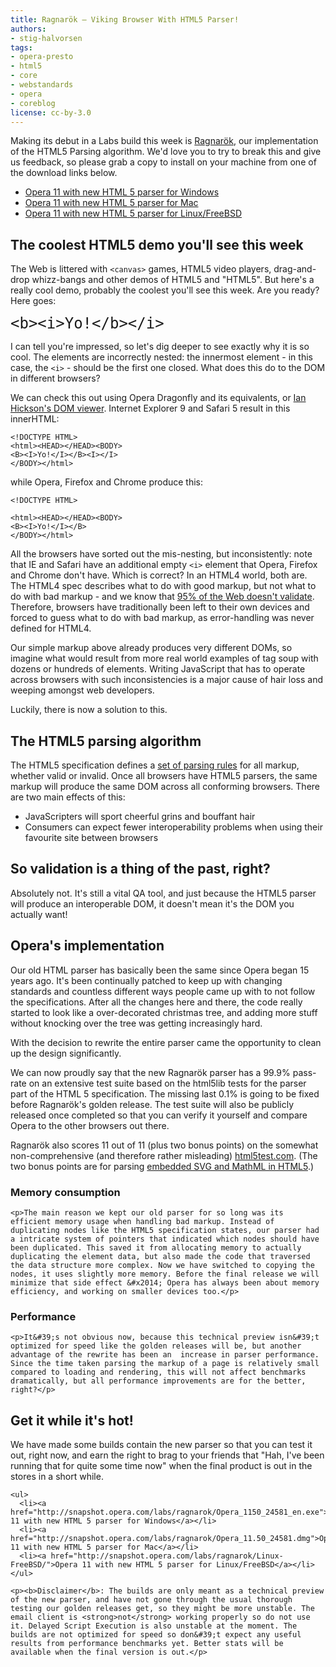 ```yaml
---
title: Ragnarök — Viking Browser With HTML5 Parser!
authors:
- stig-halvorsen
tags:
- opera-presto
- html5
- core
- webstandards
- opera
- coreblog
license: cc-by-3.0
---
```


<p>Making its debut in a Labs build this week is <a href="http://en.wikipedia.org/wiki/Ragnar%f6k">Ragnar&#xF6;k</a>, our implementation of the HTML5 Parsing algorithm. We&#39;d love you to try to break this and give us feedback, so please grab a copy to install on your machine from one of the download links below.</p>

<ul>
	  <li><a href="http://snapshot.opera.com/labs/ragnarok/Opera_1150_24581_en.exe">Opera 11 with new HTML 5 parser for Windows</a></li>
	  <li><a href="http://snapshot.opera.com/labs/ragnarok/Opera_11.50_24581.dmg">Opera 11 with new HTML 5 parser for Mac</a></li>
	  <li><a href="http://snapshot.opera.com/labs/ragnarok/Linux-FreeBSD/">Opera 11 with new HTML 5 parser for Linux/FreeBSD</a></li>
	</ul>

<h2>The coolest HTML5 demo you&#39;ll see this week</h2>

<p>The Web is littered with <code>&lt;canvas&gt;</code> games, HTML5 video players, drag-and-drop whizz-bangs and other demos of HTML5 and &quot;HTML5&quot;. But here&#39;s a really cool demo, probably the coolest you&#39;ll see this week. Are you ready? Here goes:</p>

<pre><code style="font-size:x-large">&lt;b&gt;&lt;i&gt;Yo!&lt;/b&gt;&lt;/i&gt;
</code></pre>

<p>I can tell you&#39;re impressed, so let&#39;s dig deeper to see exactly why it is so cool. The elements are incorrectly nested: the innermost element - in this case, the <code>&lt;i&gt;</code> - should be the first one closed. What does this do to the DOM in different browsers?</p>

<p>We can check this out using Opera Dragonfly and its equivalents, or <a href="http://software.hixie.ch/utilities/js/live-dom-viewer/?%3C!DOCTYPE%20html%3E%0D%0A%3Cb%3E%3Ci%3EYo!%3C%2Fb%3E%3C%2Fi%3E">Ian Hickson&#39;s DOM viewer</a>. Internet Explorer 9 and Safari 5 result in this innerHTML:</p>

<pre><code>&lt;!DOCTYPE HTML&gt;
&lt;html&gt;&lt;HEAD&gt;&lt;/HEAD&gt;&lt;BODY&gt;
&lt;B&gt;&lt;I&gt;Yo!&lt;/I&gt;&lt;/B&gt;&lt;I&gt;&lt;/I&gt;
&lt;/BODY&gt;&lt;/html&gt;</code></pre>

<p>while Opera, Firefox and Chrome produce this:</p>

<pre><code>&lt;!DOCTYPE HTML&gt;<br />
&lt;html&gt;&lt;HEAD&gt;&lt;/HEAD&gt;&lt;BODY&gt;
&lt;B&gt;&lt;I&gt;Yo!&lt;/I&gt;&lt;/B&gt;
&lt;/BODY&gt;&lt;/html&gt;
</code></pre>

<p>All the browsers have sorted out the mis-nesting, but inconsistently: note that IE and Safari have an additional empty <code>&lt;i&gt;</code> element that Opera, Firefox and Chrome don&#39;t have. Which is correct? In an HTML4 world, both are. The HTML4 spec describes what to do with good markup, but not what to do with bad markup - and we know that <a href="https://dev.opera.com/articles/view/mama-markup-validation-report/">95% of the Web doesn&#39;t validate</a>. Therefore, browsers have traditionally been left to their own devices and forced to guess what to do with bad markup, as error-handling was never defined for HTML4.</p>

<p>Our simple markup above already produces very different DOMs, so imagine what would result from more real world examples of tag soup with dozens or hundreds of elements. Writing JavaScript that has to operate across browsers with such inconsistencies is a major cause of hair loss and weeping amongst web developers.</p>

<p>Luckily, there is now a solution to this.</p>

<h2>The HTML5 parsing algorithm</h2>

<p>The HTML5 specification defines a <a href="http://dev.w3.org/html5/spec/parsing.html#parsing">set of parsing rules</a> for all markup, whether valid or invalid. Once all browsers have HTML5 parsers, the same markup will produce the same DOM across all conforming browsers. There are two main effects of this:</p>

<ul>
  <li>JavaScripters will sport cheerful grins and bouffant hair</li>
  <li>Consumers can expect fewer interoperability problems when using their favourite site between browsers</li>
</ul>

<h2>So validation is a thing of the past, right?</h2>

<p>Absolutely not. It&#39;s still a vital QA tool, and just because the HTML5 parser will produce an interoperable DOM, it doesn&#39;t mean it&#39;s the DOM you actually want!</p>

<h2>Opera&#39;s implementation</h2>

<p>Our old HTML parser has basically been the same since Opera began 15 years ago. It&#39;s been continually patched to keep up with changing standards and countless different ways people came up with to not follow the specifications. After all the changes here and there, the code really started to look like a over-decorated christmas tree, and adding more stuff without knocking over the tree was getting increasingly hard.</p>

<p>With the decision to rewrite the entire parser came the opportunity to clean up the design significantly.</p>

<p>We can now proudly say that the new Ragnar&#xF6;k parser has a 99.9% pass-rate on an extensive test suite based on the html5lib tests for the parser part of the HTML 5 specification. The missing last 0.1% is going to be fixed before Ragnar&#xF6;k&#39;s golden release. The test suite will also be publicly released once completed so that you can verify it yourself and compare Opera to the other browsers out there.</p>

<p>Ragnar&#xF6;k also scores 11 out of 11 (plus two bonus points) on the somewhat non-comprehensive (and therefore rather misleading) <a href="http://html5test.com/">html5test.com</a>. (The two bonus points are for parsing <a href="http://people.opera.com/brucel/articles/html5-mathml-svg.html">embedded SVG and MathML in HTML5</a>.)</p>


<h3>Memory consumption</h3>

	<p>The main reason we kept our old parser for so long was its efficient memory usage when handling bad markup. Instead of duplicating nodes like the HTML5 specification states, our parser had a intricate system of pointers that indicated which nodes should have been duplicated. This saved it from allocating memory to actually duplicating the element data, but also made the code that traversed the data structure more complex. Now we have switched to copying the nodes, it uses slightly more memory. Before the final release we will minimize that side effect &#x2014; Opera has always been about memory efficiency, and working on smaller devices too.</p>

<h3>Performance</h3>

	<p>It&#39;s not obvious now, because this technical preview isn&#39;t optimized for speed like the golden releases will be, but another advantage of the rewrite has been an  increase in parser performance. Since the time taken parsing the markup of a page is relatively small compared to loading and rendering, this will not affect benchmarks dramatically, but all performance improvements are for the better, right?</p>

<h2>Get it while it&#39;s hot!</h2>

<p>We have made some builds contain the new parser so that you can test it out, right now, and earn the right to brag to your friends that &quot;Hah, I&#39;ve been running that for quite some time now&quot; when the final product is out in the stores in a short while.</p>

	<ul>
	  <li><a href="http://snapshot.opera.com/labs/ragnarok/Opera_1150_24581_en.exe">Opera 11 with new HTML 5 parser for Windows</a></li>
	  <li><a href="http://snapshot.opera.com/labs/ragnarok/Opera_11.50_24581.dmg">Opera 11 with new HTML 5 parser for Mac</a></li>
	  <li><a href="http://snapshot.opera.com/labs/ragnarok/Linux-FreeBSD/">Opera 11 with new HTML 5 parser for Linux/FreeBSD</a></li>
	</ul>

	<p><b>Disclaimer</b>: The builds are only meant as a technical preview of the new parser, and have not gone through the usual thorough testing our golden releases get, so they might be more unstable. The email client is <strong>not</strong> working properly so do not use it. Delayed Script Execution is also unstable at the moment. The builds are not optimized for speed so don&#39;t expect any useful results from performance benchmarks yet. Better stats will be available when the final version is out.</p>
